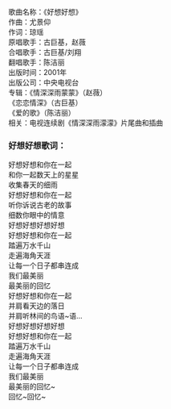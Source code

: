 

歌曲名称：《好想好想》  
作曲：尤景仰  
作词：琼瑶  
原唱歌手：古巨基，赵薇  
合唱歌手：古巨基/刘翔  
翻唱歌手：陈洁丽  
出版时间：2001年  
出版公司：中央电视台  
专辑：《情深深雨蒙蒙》（赵薇）  
《恋恋情深》（古巨基）  
《爱的歌》（陈洁丽）  
相关：电视连续剧《情深深雨濛濛》片尾曲和插曲

### 好想好想歌词：

好想好想和你在一起  
和你一起数天上的星星  
收集春天的细雨  
好想好想和你在一起  
听你诉说古老的故事  
细数你眼中的情意  
好想好想好想好想  
好想好想和你在一起  
踏遍万水千山  
走遍海角天涯  
让每一个日子都串连成  
我们最美丽  
最美丽的回忆  
好想好想和你在一起  
并肩看天边的落日  
并肩听林间的鸟语~语…  
好想好想好想好想  
好想好想和你在一起  
踏遍万水千山  
走遍海角天涯  
让每一个日子都串连成  
我们最美丽  
最美丽的回忆~  
回忆~回忆~

